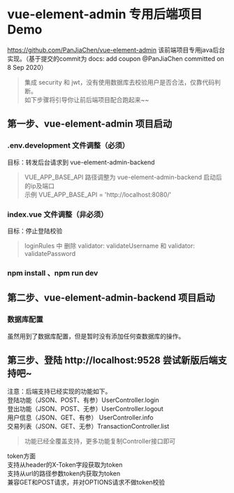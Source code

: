 # vue-element-admin 专用后端项目Demo

https://github.com/PanJiaChen/vue-element-admin 该前端项目专用java后台实现。（基于提交的commit为 docs: add coupon @PanJiaChen committed on 8 Sep 2020）
> 集成 security 和 jwt，没有使用数据库去校验用户是否合法，仅靠代码判断。<br />
> 如下步骤将引导你让前后端项目配合跑起来~~

## 第一步、vue-element-admin 项目启动

### .env.development 文件调整（必须）

目标：转发后台请求到 vue-element-admin-backend
> VUE_APP_BASE_API 路径调整为 vue-element-admin-backend 启动后的ip及端口 <br />
> 示例 VUE_APP_BASE_API = 'http://localhost:8080/'

### index.vue 文件调整（非必须）

目标：停止登陆校验
> loginRules 中 删除 validator: validateUsername 和 validator: validatePassword

### npm install 、npm run dev

## 第二步、vue-element-admin-backend 项目启动

### 数据库配置

虽然用到了数据库配置，但是暂时没有添加任何查数据库的操作。

## 第三步、登陆 http://localhost:9528 尝试新版后端支持吧~

注意：后端支持已经实现的功能如下。<br />
登陆功能（JSON、POST、有参）UserController.login <br />
登出功能（JSON、POST、无参）UserController.logout <br />
用户信息（JSON、GET、有参） UserController.info <br />
交易列表（JSON、GET、无参）TransactionController.list
> 功能已经全覆盖支持，更多功能复制Controller接口即可

token方面<br />
支持从header的X-Token字段获取为token <br />
支持从url的路径参数token内获取为token <br />
兼容GET和POST请求，并对OPTIONS请求不做token校验